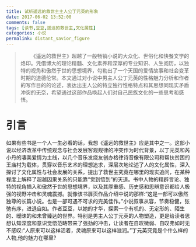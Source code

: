 ```yaml
---
title: 试析遥远的救世主主人公丁元英的形象
date: 2017-06-02 13:52:00
comments: false
tags: [读书,豆豆,遥远的救世主,文化属性]
categories: 小说
permalink: distant_savior_figure
---
```

> &emsp;&emsp;《遥远的救世主》超越了一般畅销小说的大众化、世俗化和快餐文学的烙印。凭借博大的理论精髓、文化素养和深厚的专业知识、人生阅历，以独特的视角和傲然于世的思想境界，勾勒出了一个天国的爱情故事和社会变革时期的道德伦常。本文通过对小说中男主人公丁元英的性格魅力分析和作者的写作目的的论述，表达出主人公的特立独行性格特点和其思想同现实矛盾冲突的无奈，希望通过这部作品唤起人们对自己民族文化的一些思考和感悟。

# 引言
如果有些书是一个人一生必看的话，我想《遥远的救世主》应是其中之一。这部小说以经济改革中传统观念与社会发展客观规律的冲突作为时代背景，以丁元英和芮小丹的凄美爱情为主线，以几个音乐发烧友创办格律诗音像有限公司和帮扶贫困的王庙村为载体，贯穿以音乐艺术的理想追求，深层次地论述了人的文化属性，深入探讨了文化属性与社会发展的关系，提出了救世主究竟在哪里的现实追问，在某种程度上解释了超越因果关系的只能靠“觉到悟到”的天道。书中人物的精辟言论、独特的视角插入和傲然于世的思想境界，以及其厚重感、历史感和思辨意识都给人极强的视野冲击和灵魂震撼。就像该书扉页作品介绍中说的那样:“这是一部可以傲然独尊的长篇小说。也是一部可遇不可求的完美佳作。”小说叙事从容，节奏稳健，张弛有序，进退自如。作者豆豆，以她的才华，探索一个有机的、无定形的、陌生的、暧昧的和未曾臻达的世界。特别是男主人公丁元英的人物塑造，更是给读者思想认知深度和意识觉悟范畴带来了强劲的冲击，让读者在自叹微弱、自叹弗如时无不感叹:“人原来可以这样活着，灵魂原来可以这样滋润。”丁元英究竟是个什么样的人物,他的魅力在哪里?  


